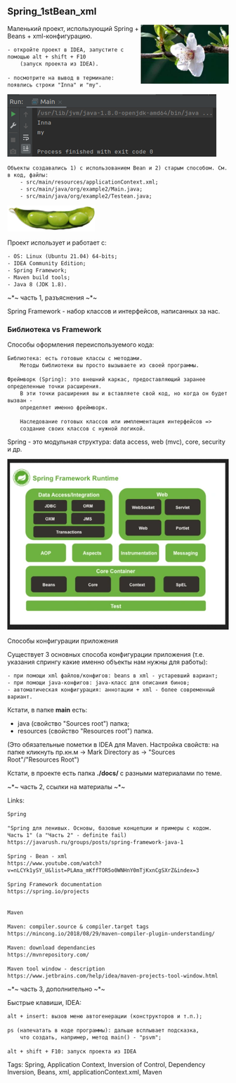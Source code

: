 ## Spring_1stBean_xml
<html><img src = "./docs/spring_0.jpg" width = "200px" align = "right"></html>

Маленький проект, использующий Spring + Beans + xml-конфигурацию.

	- откройте проект в IDEA, запустите с помощью alt + shift + F10
		(запуск проекта из IDEA).

	- посмотрите на вывод в терминале: появлись строки "Inna" и "my".

<html><img src = "./docs/result_0.png"></html>

	Объекты создавались 1) с использованием Bean и 2) старым способом. См. в код, файлы:
		- src/main/resources/applicationContext.xml;
		- src/main/java/org/example2/Main.java;
		- src/main/java/org/example2/Testean.java;

<html><img src = "./docs/beans_0.png" width = "200px"></html>

Проект использует и работает с:

	- OS: Linux (Ubuntu 21.04) 64-bits;
	- IDEA Community Edition;
	- Spring Framework;
	- Maven build tools;
	- Java 8 (JDK 1.8).

~*~ часть 1, разъяснения ~*~

Spring Framework - набор классов и интерфейсов, написанных за нас.

### Библиотека vs Framework
Cпособы оформления переиспользуемого кода:

	Библиотека: есть готовые классы с методами.
		Методы библиотеки вы просто вызываете из своей программы.

	Фреймворк (Spring): это внешний каркас, предоставляющий заранее определенные точки расширения.
		В эти точки расширения вы и вставляете свой код, но когда он будет вызван -
		определяет именно фреймворк.
		
		Наследование готовых классов или имплементация интерфейсов =>
		создание своих классов с нужной логикой.


Spring - это модульная структура: data access, web (mvc), core, security и др.

<html><img src = "./docs/Spring_framework_structure.png"></html>

Способы конфигурации приложения

Существует 3 основных способа конфигурации приложения (т.е. указания спрингу какие именно объекты нам нужны для работы):

    - при помощи xml файлов/конфигов: beans в xml - устаревший вариант;
    - при помощи java-конфигов: java-класс для описания бинов;
    - автоматическая конфигурация: аннотации + xml - более современный вариант.

Кстати, в папке **main** есть:
- java (свойство "Sources root") папка;
- resources (свойство "Resources root") папка.

(Это обязательные пометки в IDEA для Maven. Настройка свойств: на папке кликнуть пр.кн.м -> Mark Directory as -> "Sources Root"/"Resources Root")

Кстати, в проекте есть папка **./docs/** с разными материалами по теме.

~*~ часть 2, ссылки на материалы ~*~

Links:

	Spring

	"Spring для ленивых. Основы, базовые концепции и примеры с кодом. Часть 1" (а "Часть 2" - definite fail)
	https://javarush.ru/groups/posts/spring-framework-java-1

	Spring - Bean - xml
	https://www.youtube.com/watch?v=nLCYk1ySY_U&list=PLAma_mKffTOR5o0WNHnY0mTjKxnCgSXrZ&index=3

	Spring Framework documentation
	https://spring.io/projects


	Maven

	Maven: compiler.source & compiler.target tags
	https://mincong.io/2018/08/29/maven-compiler-plugin-understanding/

	Maven: download dependancies
	https://mvnrepository.com/

	Maven tool window - description
	https://www.jetbrains.com/help/idea/maven-projects-tool-window.html


~*~ часть 3, дополнительно ~*~

Быстрые клавиши, IDEA:

	alt + insert: вызов меню автогенерации (конструкторов и т.п.);

	ps (напечатать в коде программы): дальше всплывает подсказка,
		что создать, например, метод main() - "psvm";

	alt + shift + F10: запуск проекта из IDEA

Tags: Spring, Application Context, Inversion of Control, Dependency Inversion, Beans, xml, applicationContext.xml, Maven

